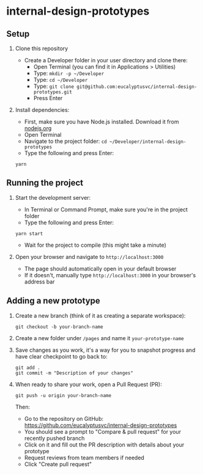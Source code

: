 # internal-design-prototypes

## Setup
1. Clone this repository
   - Create a Developer folder in your user directory and clone there:
      - Open Terminal (you can find it in Applications > Utilities)
      - Type: `mkdir -p ~/Developer`
      - Type: `cd ~/Developer`
      - Type: `git clone git@github.com:eucalyptusvc/internal-design-prototypes.git`
      - Press Enter

2. Install dependencies:
   - First, make sure you have Node.js installed. Download it from [nodejs.org](https://nodejs.org/)
   - Open Terminal
   - Navigate to the project folder: `cd ~/Developer/internal-design-prototypes`
   - Type the following and press Enter:
   ```
   yarn
   ```

## Running the project
1. Start the development server:
   - In Terminal or Command Prompt, make sure you're in the project folder
   - Type the following and press Enter:
   ```
   yarn start
   ```
   - Wait for the project to compile (this might take a minute)

2. Open your browser and navigate to `http://localhost:3000`
   - The page should automatically open in your default browser
   - If it doesn't, manually type `http://localhost:3000` in your browser's address bar

## Adding a new prototype
1. Create a new branch (think of it as creating a separate workspace):
   ```
   git checkout -b your-branch-name
   ```

2. Create a new folder under `/pages` and name it `your-prototype-name`

3. Save changes as you work, it's a way for you to snapshot progress and have clear checkpoint to go back to:
   ```
   git add .
   git commit -m "Description of your changes"
   ```

4. When ready to share your work, open a Pull Request (PR):
   ```
   git push -u origin your-branch-name
   ```

   Then:
   - Go to the repository on GitHub: https://github.com/eucalyptusvc/internal-design-prototypes
   - You should see a prompt to "Compare & pull request" for your recently pushed branch
   - Click on it and fill out the PR description with details about your prototype
   - Request reviews from team members if needed
   - Click "Create pull request"
